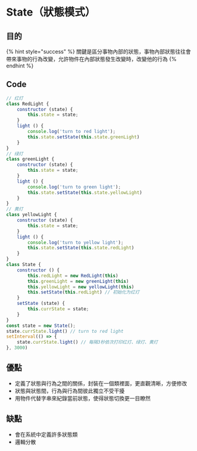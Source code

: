 # State（狀態模式）

## 目的

{% hint style="success" %}
關鍵是區分事物內部的狀態，事物內部狀態往往會帶來事物的行為改變，允許物件在內部狀態發生改變時，改變他的行為
{% endhint %}

## Code

```javascript
// 红灯
class RedLight {
    constructor (state) {
        this.state = state;
    }
    light () {
        console.log('turn to red light');
        this.state.setState(this.state.greenLight)
    }
}
// 绿灯
class greenLight {
    constructor (state) {
        this.state = state;
    }
    light () {
        console.log('turn to green light');
        this.state.setState(this.state.yellowLight)
    }
}
// 黄灯
class yellowLight {
    constructor (state) {
        this.state = state;
    }
    light () {
        console.log('turn to yellow light');
        this.state.setState(this.state.redLight)
    }
}
class State {
    constructor () {
        this.redLight = new RedLight(this)
        this.greenLight = new greenLight(this)
        this.yellowLight = new yellowLight(this)
        this.setState(this.redLight) // 初始化为红灯
    }
    setState (state) {
        this.currState = state;
    }
}
const state = new State();
state.currState.light() // turn to red light
setInterval(() => {
    state.currState.light() // 每隔3秒依次打印红灯、绿灯、黄灯
}, 3000)

```

## 優點

* 定義了狀態與行為之間的關係，封裝在一個類裡面，更直觀清晰，方便修改 
* 狀態與狀態間，行為與行為間彼此獨立不受干擾 
* 用物件代替字串來紀錄當前狀態，使得狀態切換更一目瞭然

## 缺點

* 會在系統中定義許多狀態類 
* 邏輯分散

